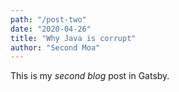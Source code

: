 ```yaml
---
path: "/post-two"
date: "2020-04-26"
title: "Why Java is corrupt"
author: "Second Moa"
---
```


This is my *second blog* post in Gatsby.